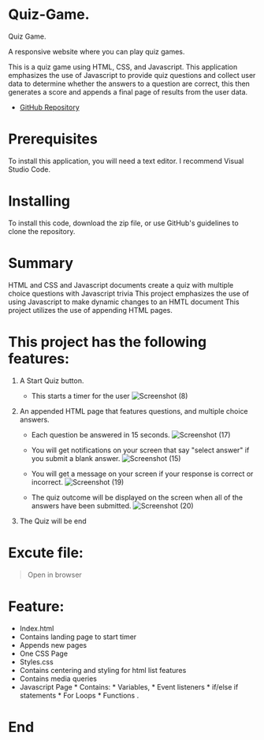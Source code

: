 # Quiz-Game.
Quiz Game.

A responsive website where you can play quiz games.

This is a quiz game using HTML, CSS, and Javascript. This application emphasizes the use of Javascript to provide quiz questions and collect user data to determine whether the answers to a question are correct, this then generates a score and appends a final page of results from the user data.

  * [GitHub Repository](https://github.com/ShrutiVish123/Quiz-Game..git)

# Prerequisites
To install this application, you will need a text editor. I recommend Visual Studio Code.

# Installing
To install this code, download the zip file, or use GitHub's guidelines to clone the repository.

# Summary
HTML and CSS and Javascript documents create a quiz with multiple choice questions with Javascript trivia
This project emphasizes the use of using Javascript to make dynamic changes to an HMTL document
This project utilizes the use of appending HTML pages.

# This project has the following features:
1.  A Start Quiz button.
     - This starts a timer for the user
      ![Screenshot (8)](https://github.com/ShrutiVish123/Quiz-Game./assets/122151420/07d7ad4b-a468-4ebb-9514-0c74add848cb)


2.  An appended HTML page that features questions, and multiple choice answers.
      - Each question  be answered in 15 seconds.
        ![Screenshot (17)](https://github.com/ShrutiVish123/Quiz-Game./assets/122151420/9a1e8fee-8ff7-46a2-9e9a-4a94d67a463b)

     - You will get notifications on your screen that say "select answer" if you submit a blank answer.
    ![Screenshot (15)](https://github.com/ShrutiVish123/Quiz-Game./assets/122151420/e64e5ec5-3c5d-4583-bb96-14bb65960b70)

      - You will get a message on your screen if your response is correct or incorrect.
        ![Screenshot (19)](https://github.com/ShrutiVish123/Quiz-Game./assets/122151420/b25a91b9-af03-4c54-8acc-7b51f561d79e)

      - The quiz outcome will be displayed on the screen when all of the answers have been submitted.
        ![Screenshot (20)](https://github.com/ShrutiVish123/Quiz-Game./assets/122151420/016abf5f-0cc8-4456-b27c-bacba602a3f4)

3.  The Quiz will be end

# Excute file:
  > Open in browser

# Feature:
  - Index.html
  - Contains landing page to start timer
  - Appends new pages
  - One CSS Page
  - Styles.css
  - Contains centering and styling for html list features
  - Contains media queries
  - Javascript Page * Contains: * Variables, * Event listeners * if/else if statements * For Loops * Functions .
# End

